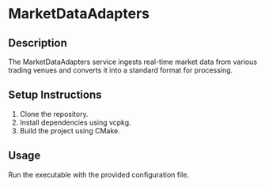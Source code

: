 # MarketDataAdapters

## Description
The MarketDataAdapters service ingests real-time market data from various trading venues and converts it into a standard format for processing.

## Setup Instructions
1. Clone the repository.
2. Install dependencies using vcpkg.
3. Build the project using CMake.

## Usage
Run the executable with the provided configuration file.
